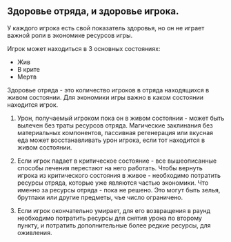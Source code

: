 ## Здоровье отряда, и здоровье игрока.

У каждого игрока есть свой показатель здоровья, но он не играет важной роли в экономике ресурсов игры.

Игрок может находиться в 3 основных состояниях:
- Жив
- В крите
- Мертв

Здоровье отряда - это количество игроков в отряда находящихся в живом состоянии.
Для экономики игры важно в каком состоянии находится игрок. 

1) Урон, получаемый игроком пока он в живом состоянии - может быть вылечен без траты ресурсов отряда. Магические заклинания без материальных компонентов, пассивная регенерация или вкусная еда может восстанавливать урон игрока, если тот находится в живом состоянии.

2) Если игрок падает в критическое состояние - все вышеописанные способы лечения перестают на него работать. Чтобы вернуть игрока из критического состояния в живое - необходимо потратить ресурсы отряда, которые уже являются частью экономики.
Что именно за ресурсы отряда - пока не решено. Это могут быть зелья, брутпаки или другие предметы, чъе число ограничено.

3) Если игрок окончательно умирает, для его возвращения в раунд необходимо потратить ресурсы для снятия урона по второму пункту, и потратить дополнительные более редкие ресурсы, для оживления.